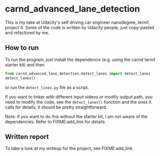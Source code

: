 # carnd_advanced_lane_detection

This is my take at Udacity's self driving car engineer nanodegree, term1, project 4. Some of the code is written 
by Udacity people, just copy-pasted and refactored by me. 

## How to run
To run the program, just install the dependencis (e.g. using the carnd term1 starter kit) and then 
```python
from carnd_advanced_lane_detection.detect_lanes import detect_lanes
detect_lanes()
```
or run the `detect_lines.py` file as a script.

If you want to tinker with different input videos or modify output path, you need to modify the code, see the 
`detect_lanes()` function and the ones it calls for details, it should be pretty straightforward.

Note: if you want to do this without the starter kit, I am not aware of the dependencies. Refer to FIXME:add_link for details. 

## Written report

To take a look at my writeup for the project, see FIXME:add_link. 
